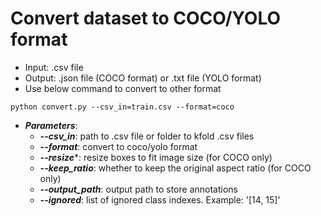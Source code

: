 # Convert dataset to COCO/YOLO format
- Input: .csv file
- Output: .json file (COCO format) or .txt file (YOLO format)
- Use below command to convert to other format
```
python convert.py --csv_in=train.csv --format=coco
```
- ***Parameters***:
    - ***--csv_in***:          path to .csv file or folder to kfold .csv files
    - ***--format***:          convert to coco/yolo format
    - ***--resize****:         resize boxes to fit image size (for COCO only)     
    - ***--keep_ratio***:      whether to keep the original aspect ratio (for COCO only)
    - ***--output_path***:     output path to store annotations
    - ***--ignored***:         list of ignored class indexes. Example: '[14, 15]'
